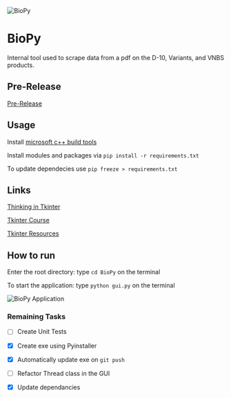 ![BioPy](https://github.com/Jonnel21/BioPy/workflows/BioPy/badge.svg?branch=master)
# BioPy
Internal tool used to scrape data from a pdf on the D-10, Variants, and VNBS products.

## Pre-Release
[Pre-Release](https://github.com/Jonnel21/BioPy/releases)

## Usage
Install [microsoft c++ build tools](https://visualstudio.microsoft.com/downloads/)

Install modules and packages via `pip install -r requirements.txt`

To update dependecies use `pip freeze > requirements.txt`

## Links
[Thinking in Tkinter](http://thinkingtkinter.sourceforge.net/all_programs.html)

[Tkinter Course](https://www.youtube.com/watch?v=YXPyB4XeYLA)

[Tkinter Resources](https://wiki.python.org/moin/TkInter)

## How to run
Enter the root directory: type `cd BioPy` on the terminal

To start the application: type `python gui.py` on the terminal

![BioPy Application](/Assets/demo.gif)

### Remaining Tasks
- [ ] Create Unit Tests
- [x] Create exe using Pyinstaller
- [x] Automatically update exe on `git push`
- [ ] Refactor Thread class in the GUI
- [x] Update dependancies 

